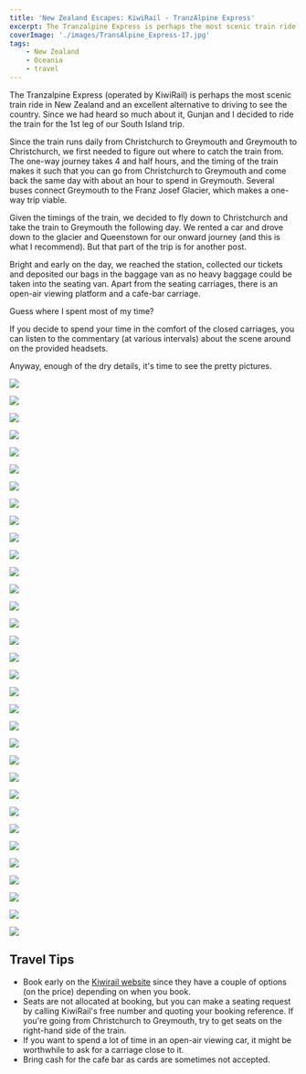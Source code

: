```yaml
---
title: 'New Zealand Escapes: KiwiRail - TranzAlpine Express'
excerpt: The Tranzalpine Express is perhaps the most scenic train ride in New Zealand and an excellent alternative to driving to see the country.
coverImage: './images/TransAlpine_Express-17.jpg'
tags:
    - New Zealand
    - Oceania
    - travel
---
```


The Tranzalpine Express (operated by KiwiRail) is perhaps the most scenic train ride in New Zealand and an excellent alternative to driving to see the country. Since we had heard so much about it, Gunjan and I decided to ride the train for the 1st leg of our South Island trip.

Since the train runs daily from Christchurch to Greymouth and Greymouth to Christchurch, we first needed to figure out where to catch the train from. The one-way journey takes 4 and half hours, and the timing of the train makes it such that you can go from Christchurch to Greymouth and come back the same day with about an hour to spend in Greymouth. Several buses connect Greymouth to the Franz Josef Glacier, which makes a one-way trip viable.

Given the timings of the train, we decided to fly down to Christchurch and take the train to Greymouth the following day. We rented a car and drove down to the glacier and Queenstown for our onward journey (and this is what I recommend). But that part of the trip is for another post.

Bright and early on the day, we reached the station, collected our tickets and deposited our bags in the baggage van as no heavy baggage could be taken into the seating van. Apart from the seating carriages, there is an open-air viewing platform and a cafe-bar carriage.

Guess where I spent most of my time?

If you decide to spend your time in the comfort of the closed carriages, you can listen to the commentary (at various intervals) about the scene around on the provided headsets.

Anyway, enough of the dry details, it's time to see the pretty pictures.

![](./images/TransAlpine_Express-1.jpg)

![](./images/TransAlpine_Express-2.jpg)

![](./images/TransAlpine_Express-3.jpg)

![](./images/TransAlpine_Express-4.jpg)

![](./images/TransAlpine_Express-5.jpg)

![](./images/TransAlpine_Express-6.jpg)

![](./images/TransAlpine_Express-7.jpg)

![](./images/TransAlpine_Express-8.jpg)

![](./images/TransAlpine_Express-9.jpg)

![](./images/TransAlpine_Express-10.jpg)

![](./images/TransAlpine_Express-11.jpg)

![](./images/TransAlpine_Express-12.jpg)

![](./images/TransAlpine_Express-13.jpg)

![](./images/TransAlpine_Express-14.jpg)

![](./images/TransAlpine_Express-15.jpg)

![](./images/TransAlpine_Express-16.jpg)

![](./images/TransAlpine_Express-17.jpg)

![](./images/TransAlpine_Express-18.jpg)

![](./images/TransAlpine_Express-19.jpg)

![](./images/TransAlpine_Express-20.jpg)

![](./images/TransAlpine_Express-21.jpg)

![](./images/TransAlpine_Express-22.jpg)

![](./images/TransAlpine_Express-23.jpg)

![](./images/TransAlpine_Express-24.jpg)

![](./images/TransAlpine_Express-25.jpg)

![](./images/TransAlpine_Express-26.jpg)

![](./images/TransAlpine_Express-27.jpg)

![](./images/TransAlpine_Express-28.jpg)

![](./images/TransAlpine_Express-29.jpg)

![](./images/TransAlpine_Express-30.jpg)

![](./images/TransAlpine_Express-31.jpg)

![](./images/TransAlpine_Express-32.jpg)

![](./images/TransAlpine_Express-33.jpg)

## Travel Tips

-   Book early on the [Kiwirail website](https://www.greatjourneysofnz.co.nz/) since they have a couple of options (on the price) depending on when you book.
-   Seats are not allocated at booking, but you can make a seating request by calling KiwiRail's free number and quoting your booking reference. If you're going from Christchurch to Greymouth, try to get seats on the right-hand side of the train.
-   If you want to spend a lot of time in an open-air viewing car, it might be worthwhile to ask for a carriage close to it.
-   Bring cash for the cafe bar as cards are sometimes not accepted.
